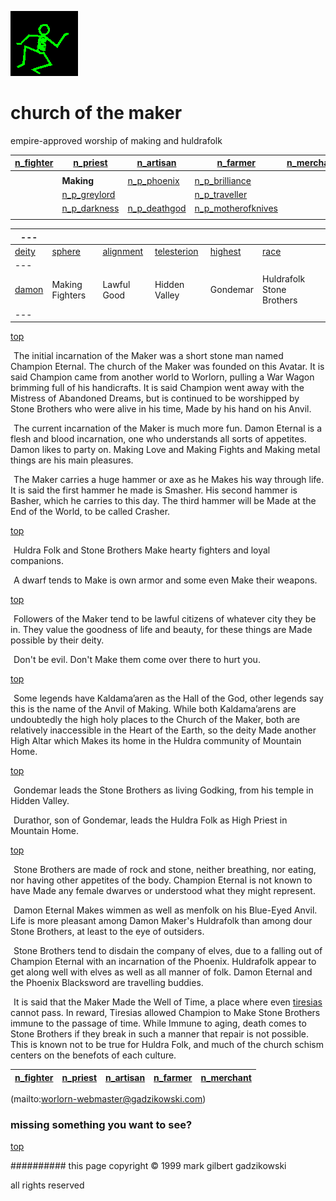 ![dancer](assets/dancer.gif)

# church of the maker



 empire-approved worship of making and huldrafolk

|  [n_fighter](n_fighter.md)  |  [n_priest](n_priest.md)          |  [n_artisan](n_artisan.md)        |  [n_farmer](n_farmer.md)                      |  [n_merchant](n_merchant.md)  | 
| --------------------------- | --------------------------------- | --------------------------------- | --------------------------------------------- | ----------------------------- | 
|                             |                                   |                                   |                                               |                               | 
|                             | **Making**                        |  [n_p_phoenix](n_p_phoenix.md)    |  [n_p_brilliance](n_p_brilliance.md)          |                               | 
|                             |  [n_p_greylord](n_p_greylord.md)  |                                   |  [n_p_traveller](n_p_traveller.md)            |                               | 
|                             |  [n_p_darkness](n_p_darkness.md)  |  [n_p_deathgod](n_p_deathgod.md)  |  [n_p_motherofknives](n_p_motherofknives.md)  |                               | 
|                             |                                   |                                   |                                               |                               | 

 





 

|  ---                |                    |                          |                              |                      |                             | 
| ------------------- | ------------------ | ------------------------ | ---------------------------- | -------------------- | --------------------------- | 
|  [deity](deity)     |  [sphere](sphere)  |  [alignment](alignment)  |  [telesterion](telesterion)  |  [highest](highest)  |  [race](race)               | 
|  ---                |                    |                          |                              |                      |                             | 
|  [damon](damon.md)  |  Making Fighters   |  Lawful Good             |  Hidden Valley               |  Gondemar            |  Huldrafolk Stone Brothers  | 
|  ---                |                    |                          |                              |                      |                             | 

 

 [top](#top) 







 

 ![xparent](assets/xparent.gif)  The initial incarnation of the Maker was a short stone man named Champion Eternal. The church of the Maker was founded on this Avatar. It is said Champion came from another world to Worlorn, pulling a War Wagon brimming full of his handicrafts. It is said Champion went away with the Mistress of Abandoned Dreams, but is continued to be worshipped by Stone Brothers who were alive in his time, Made by his hand on his Anvil. 

 ![xparent](assets/xparent.gif)  The current incarnation of the Maker is much more fun. Damon Eternal is a flesh and blood incarnation, one who understands all sorts of appetites. Damon likes to party on. Making Love and Making Fights and Making metal things are his main pleasures. 

 ![xparent](assets/xparent.gif)  The Maker carries a huge hammer or axe as he Makes his way through life. It is said the first hammer he made is Smasher. His second hammer is Basher, which he carries to this day. The third hammer will be Made at the End of the World, to be called Crasher. 

 [top](#top) 







 

 ![xparent](assets/xparent.gif)  Huldra Folk and Stone Brothers Make hearty fighters and loyal companions. 

 ![xparent](assets/xparent.gif)  A dwarf tends to Make is own armor and some even Make their weapons. 

 [top](#top) 







 

 ![xparent](assets/xparent.gif)  Followers of the Maker tend to be lawful citizens of whatever city they be in. They value the goodness of life and beauty, for these things are Made possible by their deity. 

 ![xparent](assets/xparent.gif)  Don't be evil. Don't Make them come over there to hurt you. 

 [top](#top) 







 

 ![xparent](assets/xparent.gif)  Some legends have Kaldama’aren as the Hall of the God, other legends say this is the name of the Anvil of Making. While both Kaldama’arens are undoubtedly the high holy places to the Church of the Maker, both are relatively inaccessible in the Heart of the Earth, so the deity Made another High Altar which Makes its home in the Huldra community of Mountain Home. 

 [top](#top) 







 

 ![xparent](assets/xparent.gif)  Gondemar leads the Stone Brothers as living Godking, from his temple in Hidden Valley. 

 ![xparent](assets/xparent.gif)  Durathor, son of Gondemar, leads the Huldra Folk as High Priest in Mountain Home. 

 [top](#top) 







 

 ![xparent](assets/xparent.gif)  Stone Brothers are made of rock and stone, neither breathing, nor eating, nor having other appetites of the body. Champion Eternal is not known to have Made any female dwarves or understood what they might represent. 

 ![xparent](assets/xparent.gif)  Damon Eternal Makes wimmen as well as menfolk on his Blue-Eyed Anvil. Life is more pleasant among Damon Maker's Huldrafolk than among dour Stone Brothers, at least to the eye of outsiders. 

 ![xparent](assets/xparent.gif)  Stone Brothers tend to disdain the company of elves, due to a falling out of Champion Eternal with an incarnation of the Phoenix. Huldrafolk appear to get along well with elves as well as all manner of folk. Damon Eternal and the Phoenix Blacksword are travelling buddies. 

 ![xparent](assets/xparent.gif)  It is said that the Maker Made the Well of Time, a place where even  [tiresias](tiresias.md)  cannot pass. In reward, Tiresias allowed Champion to Make Stone Brothers immune to the passage of time. While Immune to aging, death comes to Stone Brothers if they break in such a manner that repair is not possible. This is known not to be true for Huldra Folk, and much of the church schism centers on the benefots of each culture. 





 

|  [n_fighter](n_fighter.md)  |  [n_priest](n_priest.md)  |  [n_artisan](n_artisan.md)  |  [n_farmer](n_farmer.md)  |  [n_merchant](n_merchant.md)  | 
| --------------------------- | ------------------------- | --------------------------- | ------------------------- | ----------------------------- | 

 

 (mailto:worlorn-webmaster@gadzikowski.com) 

 
### missing something you want to see?



 [top](#top) 

 
########## this page copyright © 1999 mark gilbert gadzikowski

 all rights reserved